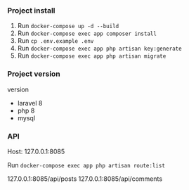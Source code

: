 

### Project install
1. Run `docker-compose up -d --build`
2. Run `docker-compose exec app composer install`
3. Run `cp .env.example .env`
4. Run `docker-compose exec app php artisan key:generate`
5. Run `docker-compose exec app php artisan migrate`

### Project version 
version 
- laravel 8
- php 8
- mysql  


### API
Host: 127.0.0.1:8085

Run `docker-compose exec app php artisan route:list`

127.0.0.1:8085/api/posts
127.0.0.1:8085/api/comments

